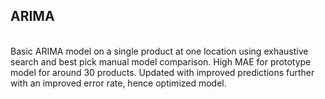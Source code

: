 ## ARIMA <br>

<br> Basic ARIMA model on a single product at one location using exhaustive search and best pick manual model comparison. High MAE for prototype model for around 30 products.
Updated with improved predictions further with an improved error rate, hence optimized model.
